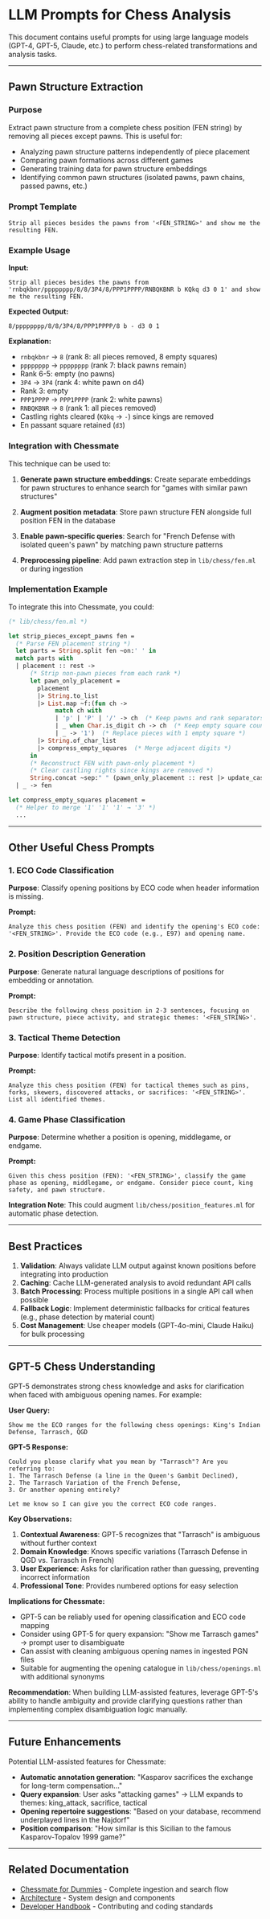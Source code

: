 # LLM Prompts for Chess Analysis

This document contains useful prompts for using large language models (GPT-4, GPT-5, Claude, etc.) to perform chess-related transformations and analysis tasks.

---

## Pawn Structure Extraction

### Purpose

Extract pawn structure from a complete chess position (FEN string) by removing all pieces except pawns. This is useful for:

- Analyzing pawn structure patterns independently of piece placement
- Comparing pawn formations across different games
- Generating training data for pawn structure embeddings
- Identifying common pawn structures (isolated pawns, pawn chains, passed pawns, etc.)

### Prompt Template

```
Strip all pieces besides the pawns from '<FEN_STRING>' and show me the resulting FEN.
```

### Example Usage

**Input:**
```
Strip all pieces besides the pawns from 'rnbqkbnr/pppppppp/8/8/3P4/8/PPP1PPPP/RNBQKBNR b KQkq d3 0 1' and show me the resulting FEN.
```

**Expected Output:**
```
8/pppppppp/8/8/3P4/8/PPP1PPPP/8 b - d3 0 1
```

**Explanation:**
- `rnbqkbnr` → `8` (rank 8: all pieces removed, 8 empty squares)
- `pppppppp` → `pppppppp` (rank 7: black pawns remain)
- Rank 6-5: empty (no pawns)
- `3P4` → `3P4` (rank 4: white pawn on d4)
- Rank 3: empty
- `PPP1PPPP` → `PPP1PPPP` (rank 2: white pawns)
- `RNBQKBNR` → `8` (rank 1: all pieces removed)
- Castling rights cleared (`KQkq` → `-`) since kings are removed
- En passant square retained (`d3`)

### Integration with Chessmate

This technique can be used to:

1. **Generate pawn structure embeddings**: Create separate embeddings for pawn structures to enhance search for "games with similar pawn structures"

2. **Augment position metadata**: Store pawn structure FEN alongside full position FEN in the database

3. **Enable pawn-specific queries**: Search for "French Defense with isolated queen's pawn" by matching pawn structure patterns

4. **Preprocessing pipeline**: Add pawn extraction step in `lib/chess/fen.ml` or during ingestion

### Implementation Example

To integrate this into Chessmate, you could:

```ocaml
(* lib/chess/fen.ml *)

let strip_pieces_except_pawns fen =
  (* Parse FEN placement string *)
  let parts = String.split fen ~on:' ' in
  match parts with
  | placement :: rest ->
      (* Strip non-pawn pieces from each rank *)
      let pawn_only_placement =
        placement
        |> String.to_list
        |> List.map ~f:(fun ch ->
             match ch with
             | 'p' | 'P' | '/' -> ch  (* Keep pawns and rank separators *)
             | _ when Char.is_digit ch -> ch  (* Keep empty square counts *)
             | _ -> '1')  (* Replace pieces with 1 empty square *)
        |> String.of_char_list
        |> compress_empty_squares  (* Merge adjacent digits *)
      in
      (* Reconstruct FEN with pawn-only placement *)
      (* Clear castling rights since kings are removed *)
      String.concat ~sep:" " (pawn_only_placement :: rest |> update_castling)
  | _ -> fen

let compress_empty_squares placement =
  (* Helper to merge '1' '1' '1' → '3' *)
  ...
```

---

## Other Useful Chess Prompts

### 1. ECO Code Classification

**Purpose**: Classify opening positions by ECO code when header information is missing.

**Prompt:**
```
Analyze this chess position (FEN) and identify the opening's ECO code: '<FEN_STRING>'. Provide the ECO code (e.g., E97) and opening name.
```

### 2. Position Description Generation

**Purpose**: Generate natural language descriptions of positions for embedding or annotation.

**Prompt:**
```
Describe the following chess position in 2-3 sentences, focusing on pawn structure, piece activity, and strategic themes: '<FEN_STRING>'.
```

### 3. Tactical Theme Detection

**Purpose**: Identify tactical motifs present in a position.

**Prompt:**
```
Analyze this chess position (FEN) for tactical themes such as pins, forks, skewers, discovered attacks, or sacrifices: '<FEN_STRING>'. List all identified themes.
```

### 4. Game Phase Classification

**Purpose**: Determine whether a position is opening, middlegame, or endgame.

**Prompt:**
```
Given this chess position (FEN): '<FEN_STRING>', classify the game phase as opening, middlegame, or endgame. Consider piece count, king safety, and pawn structure.
```

**Integration Note**: This could augment `lib/chess/position_features.ml` for automatic phase detection.

---

## Best Practices

1. **Validation**: Always validate LLM output against known positions before integrating into production
2. **Caching**: Cache LLM-generated analysis to avoid redundant API calls
3. **Batch Processing**: Process multiple positions in a single API call when possible
4. **Fallback Logic**: Implement deterministic fallbacks for critical features (e.g., phase detection by material count)
5. **Cost Management**: Use cheaper models (GPT-4o-mini, Claude Haiku) for bulk processing

---

## GPT-5 Chess Understanding

GPT-5 demonstrates strong chess knowledge and asks for clarification when faced with ambiguous opening names. For example:

**User Query:**
```
Show me the ECO ranges for the following chess openings: King's Indian Defense, Tarrasch, QGD
```

**GPT-5 Response:**
```
Could you please clarify what you mean by "Tarrasch"? Are you referring to:
1. The Tarrasch Defense (a line in the Queen's Gambit Declined),
2. The Tarrasch Variation of the French Defense,
3. Or another opening entirely?

Let me know so I can give you the correct ECO code ranges.
```

**Key Observations:**

1. **Contextual Awareness**: GPT-5 recognizes that "Tarrasch" is ambiguous without further context
2. **Domain Knowledge**: Knows specific variations (Tarrasch Defense in QGD vs. Tarrasch in French)
3. **User Experience**: Asks for clarification rather than guessing, preventing incorrect information
4. **Professional Tone**: Provides numbered options for easy selection

**Implications for Chessmate:**

- GPT-5 can be reliably used for opening classification and ECO code mapping
- Consider using GPT-5 for query expansion: "Show me Tarrasch games" → prompt user to disambiguate
- Can assist with cleaning ambiguous opening names in ingested PGN files
- Suitable for augmenting the opening catalogue in `lib/chess/openings.ml` with additional synonyms

**Recommendation**: When building LLM-assisted features, leverage GPT-5's ability to handle ambiguity and provide clarifying questions rather than implementing complex disambiguation logic manually.

---

## Future Enhancements

Potential LLM-assisted features for Chessmate:

- **Automatic annotation generation**: "Kasparov sacrifices the exchange for long-term compensation..."
- **Query expansion**: User asks "attacking games" → LLM expands to themes: king_attack, sacrifice, tactical
- **Opening repertoire suggestions**: "Based on your database, recommend underplayed lines in the Najdorf"
- **Position comparison**: "How similar is this Sicilian to the famous Kasparov-Topalov 1999 game?"

---

## Related Documentation

- [Chessmate for Dummies](CHESSMATE_FOR_DUMMIES.md) - Complete ingestion and search flow
- [Architecture](ARCHITECTURE.md) - System design and components
- [Developer Handbook](DEVELOPER.md) - Contributing and coding standards
